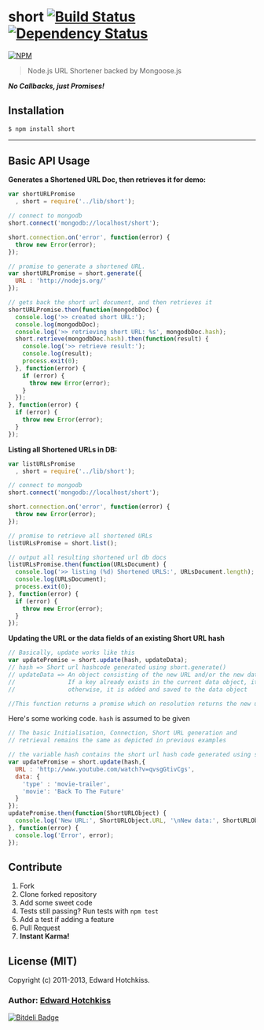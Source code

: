 
# short [![Build Status](https://secure.travis-ci.org/edwardhotchkiss/short.png)](http://travis-ci.org/edwardhotchkiss/short) [![Dependency Status](https://david-dm.org/edwardhotchkiss/short.png?theme=shields.io)](https://david-dm.org/edwardhotchkiss/short)

[![NPM](https://nodei.co/npm/short.png?downloads=true&downloadRank=true&stars=true)](https://nodei.co/npm/short/)

> Node.js URL Shortener backed by Mongoose.js

_**No Callbacks, just Promises!**_

## Installation

```bash
$ npm install short
```

***

## Basic API Usage

**Generates a Shortened URL Doc, then retrieves it for demo:**

```javascript
var shortURLPromise
  , short = require('../lib/short');

// connect to mongodb
short.connect('mongodb://localhost/short');

short.connection.on('error', function(error) {
  throw new Error(error);
});

// promise to generate a shortened URL.
var shortURLPromise = short.generate({
  URL : 'http://nodejs.org/'
});

// gets back the short url document, and then retrieves it
shortURLPromise.then(function(mongodbDoc) {
  console.log('>> created short URL:');
  console.log(mongodbDoc);
  console.log('>> retrieving short URL: %s', mongodbDoc.hash);
  short.retrieve(mongodbDoc.hash).then(function(result) {
    console.log('>> retrieve result:');
    console.log(result);
    process.exit(0);
  }, function(error) {
    if (error) {
      throw new Error(error);
    }
  });
}, function(error) {
  if (error) {
    throw new Error(error);
  }
});
```

**Listing all Shortened URLs in DB:**

```javascript
var listURLsPromise
  , short = require('../lib/short');

// connect to mongodb
short.connect('mongodb://localhost/short');

short.connection.on('error', function(error) {
  throw new Error(error);
});

// promise to retrieve all shortened URLs
listURLsPromise = short.list();

// output all resulting shortened url db docs
listURLsPromise.then(function(URLsDocument) {
  console.log('>> listing (%d) Shortened URLS:', URLsDocument.length);
  console.log(URLsDocument);
  process.exit(0);
}, function(error) {
  if (error) {
    throw new Error(error);
  }
});
```

**Updating the URL or the data fields of an existing Short URL hash**

```javascript
// Basically, update works like this
var updatePromise = short.update(hash, updateData);
// hash => Short url hashcode generated using short.generate()
// updateData => An object consisting of the new URL and/or the new data object. 
//               If a key already exists in the current data object, it's value is updated, 
//               otherwise, it is added and saved to the data object

//This function returns a promise which on resolution returns the new updated object as an argument.
```
Here's some working code. `hash` is assumed to be given 
```javascript
// The basic Initialisation, Connection, Short URL generation and 
// retrieval remains the same as depicted in previous examples

// the variable hash contains the short url hash code generated using short.generate()
var updatePromise = short.update(hash,{
  URL : 'http://www.youtube.com/watch?v=qvsgGtivCgs',
  data: {
    'type' : 'movie-trailer',
    'movie': 'Back To The Future'
  }
});
updatePromise.then(function(ShortURLObject) {
  console.log('New URL:', ShortURLObject.URL, '\nNew data:', ShortURLObject.data);
}, function(error) {
  console.log('Error', error);
});
```

## Contribute

  1. Fork
  2. Clone forked repository
  3. Add some sweet code
  4. Tests still passing? Run tests with `npm test`
  5. Add a test if adding a feature
  6. Pull Request
  7. **Instant Karma!**

## License (MIT)

Copyright (c) 2011-2013, Edward Hotchkiss.

### Author: [Edward Hotchkiss][0]

[![Bitdeli Badge](https://d2weczhvl823v0.cloudfront.net/edwardhotchkiss/short/trend.png)](https://bitdeli.com/free "Bitdeli Badge")

[0]: http://edwardhotchkiss.com/
